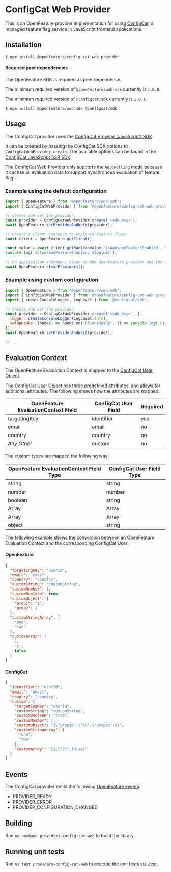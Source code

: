 # ConfigCat Web Provider

This is an OpenFeature provider implementation for using [ConfigCat](https://configcat.com), a managed feature flag service in JavaScript frontend applications.

## Installation

```
$ npm install @openfeature/config-cat-web-provider
```

#### Required peer dependencies

The OpenFeature SDK is required as peer dependency.

The minimum required version of `@openfeature/web-sdk` currently is `1.0.0`.

The minimum required version of `@configcat/sdk` currently is `1.0.1`.

```
$ npm install @openfeature/web-sdk @configcat/sdk
```

## Usage

The ConfigCat provider uses the [ConfigCat Browser (JavaScript) SDK](https://configcat.com/docs/sdk-reference/js/browser/).

It can be created by passing the ConfigCat SDK options to ```ConfigCatWebProvider.create```.
The available options can be found in the [ConfigCat JavaScript SSR SDK](https://configcat.com/docs/sdk-reference/js/browser/#creating-the-configcat-client).

The ConfigCat Web Provider only supports the `AutoPolling` mode because it caches all evaluation data to support synchronous evaluation of feature flags.

### Example using the default configuration

```javascript
import { OpenFeature } from "@openfeature/web-sdk";
import { ConfigCatWebProvider } from '@openfeature/config-cat-web-provider';

// Create and set the provider.
const provider = ConfigCatWebProvider.create('<sdk_key>');
await OpenFeature.setProviderAndWait(provider);

// Create a client instance to evaluate feature flags.
const client = OpenFeature.getClient();

const value = await client.getBooleanValue('isAwesomeFeatureEnabled', false);
console.log(`isAwesomeFeatureEnabled: ${value}`);

// On application shutdown, clean up the OpenFeature provider and the underlying ConfigCat client.
await OpenFeature.clearProviders();
```

### Example using custom configuration

```javascript
import { OpenFeature } from "@openfeature/web-sdk";
import { ConfigCatWebProvider } from '@openfeature/config-cat-web-provider';
import { createConsoleLogger, LogLevel } from '@configcat/sdk';

// Create and set the provider.
const provider = ConfigCatWebProvider.create('<sdk_key>', {
  logger: createConsoleLogger(LogLevel.Info),
  setupHooks: (hooks) => hooks.on('clientReady', () => console.log('Client is ready!')),
});
await OpenFeature.setProviderAndWait(provider);

// ...
```

## Evaluation Context

The OpenFeature Evaluation Context is mapped to the [ConfigCat User Object](https://configcat.com/docs/advanced/user-object/).

The [ConfigCat User Object](https://configcat.com/docs/advanced/user-object/) has three predefined attributes,
and allows for additional attributes.
The following shows how the attributes are mapped:

| OpenFeature EvaluationContext Field | ConfigCat User Field | Required |
|-------------------------------------|----------------------|----------|
| targetingKey                        | identifier           | yes      |
| email                               | email                | no       |
| country                             | country              | no       |
| _Any Other_                         | custom               | no       |

The custom types are mapped the following way:

| OpenFeature EvaluationContext Field Type | ConfigCat User Field Type |
|------------------------------------------|---------------------------|
| string                                   | string                    |
| number                                   | number                    |
| boolean                                  | string                    |
| Array<string>                            | Array<string>             |
| Array                                    | Array                     |
| object                                   | string                    |

The following example shows the conversion between an OpenFeature Evaluation Context and the corresponding ConfigCat
User:

#### OpenFeature

```json
{
  "targetingKey": "userId",
  "email": "email",
  "country": "country",
  "customString": "customString",
  "customNumber": 1,
  "customBoolean": true,
  "customObject": {
    "prop1": "1",
    "prop2": 2
  },
  "customStringArray": [
    "one",
    "two"
  ],
  "customArray": [
    1,
    "2",
    false
  ]
}
```

#### ConfigCat

```json
{
  "identifier": "userId",
  "email": "email",
  "country": "country",
  "custom": {
    "targetingKey": "userId",
    "customString": "customString",
    "customBoolean": "true",
    "customNumber": 1,
    "customObject": "{\"prop1\":\"1\",\"prop2\":2}",
    "customStringArray": [
      "one",
      "two"
    ],
    "customArray": "[1,\"2\",false]"
  }
}
```

## Events

The ConfigCat provider emits the
following [OpenFeature events](https://openfeature.dev/specification/types#provider-events):

- PROVIDER_READY
- PROVIDER_ERROR
- PROVIDER_CONFIGURATION_CHANGED

## Building

Run `nx package providers-config-cat-web` to build the library.

## Running unit tests

Run `nx test providers-config-cat-web` to execute the unit tests via [Jest](https://jestjs.io).
